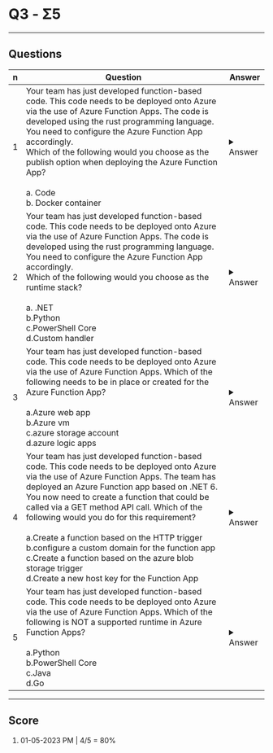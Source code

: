 # Q3 - Σ5

---

## Questions
|n|Question|Answer|
|-|--------|------|
|1|Your team has just developed function-based code. This code needs to be deployed onto Azure via the use of Azure Function Apps. The code is developed using the rust programming language. You need to configure the Azure Function App accordingly.<br/>Which of the following would you choose as the publish option when deploying the Azure Function App?<br/><br/>a. Code<br/>b. Docker container|<details><summary>Answer</summary>a.code<br/> Here since we are deploying an azure fonction app based on a language not supported by azure functions, weed to use the custom handler. this needs to have publish type of code. for more information on custom handlers one can visit the url - https://docs.microsoft.com/en-us/azure/azure-functions/functions-custom-handlers</details>|
|2|Your team has just developed function-based code. This code needs to be deployed onto Azure via the use of Azure Function Apps. The code is developed using the rust programming language. You need to configure the Azure Function App accordingly.<br/>Which of the following would you choose as the runtime stack?<br/><br/>a. .NET<br/>b.Python<br/>c.PowerShell Core<br/>d.Custom handler|<details><summary>Answer</summary>d.Custom handler<br/>Here since we are deploying an azure function app based on a language not supported by azure functions, wee need to use the custom handler. for more information on custom handlers one can visit the url - https://docs.microsoft.com/en-us/azure/azure-functions/functions-custom-handlers </details>|
|3|Your team has just developed function-based code. This code needs to be deployed onto Azure via the use of Azure Function Apps. Which of the following needs to be in place or created for the Azure Function App?<br/><br/>a.Azure web app<br/>b.Azure vm<br/>c.azure storage account<br/>d.azure logic apps|<details><summary>Answer</summary>c.azure storage account</details>|
|4|Your team has just developed function-based code. This code needs to be deployed onto Azure via the use of Azure Function Apps. The team has deployed an Azure Function app based on .NET 6. You now need to create a function that could be called via a GET method API call. Which of the following would you do for this requirement?<br/><br/>a.Create a function based on the HTTP trigger<br/>b.configure a custom domain for the function app<br/>c.Create a function based on the azure blob storage trigger<br/>d.Create a new host key for the Function App|<details><summary>Answer</summary>a.create a function based on the HTTP trigger<br/>we can create a function within the Function App based on the HTTP trigger. this will allow one to call the Function via an API call </details>|
|5|Your team has just developed function-based code. This code needs to be deployed onto Azure via the use of Azure Function Apps. Which of the following is NOT a supported runtime in Azure Function Apps?<br/><br/>a.Python<br/>b.PowerShell Core<br/>c.Java<br/>d.Go|<details><summary>Answer</summary>d.Go<br/>Currently the Go language is not a supported runtime for azure function apps</details>|

---

## Score
1. 01-05-2023 PM | 4/5 = 80%
